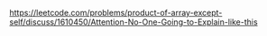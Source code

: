 https://leetcode.com/problems/product-of-array-except-self/discuss/1610450/Attention-No-One-Going-to-Explain-like-this